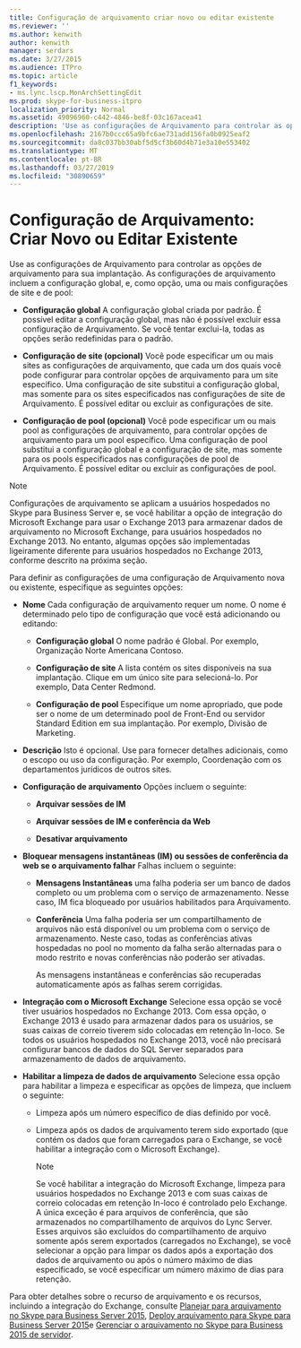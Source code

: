 ```yaml
---
title: Configuração de arquivamento criar novo ou editar existente
ms.reviewer: ''
ms.author: kenwith
author: kenwith
manager: serdars
ms.date: 3/27/2015
ms.audience: ITPro
ms.topic: article
f1_keywords:
- ms.lync.lscp.MonArchSettingEdit
ms.prod: skype-for-business-itpro
localization_priority: Normal
ms.assetid: 49096960-c442-4846-be8f-03c167acea41
description: 'Use as configurações de Arquivamento para controlar as opções de arquivamento para sua implantação. As configurações de arquivamento incluem a configuração global, e, como opção, uma ou mais configurações de site e de pool:'
ms.openlocfilehash: 2167b0ccc65a9bfc6ae731add156fa0b0925eaf2
ms.sourcegitcommit: da8c037bb30abf5d5cf3b60d4b71e3a10e553402
ms.translationtype: MT
ms.contentlocale: pt-BR
ms.lasthandoff: 03/27/2019
ms.locfileid: "30890659"
---
```

# <a name="archiving-configuration-create-new-or-edit-existing"></a>Configuração de Arquivamento: Criar Novo ou Editar Existente
 
Use as configurações de Arquivamento para controlar as opções de arquivamento para sua implantação. As configurações de arquivamento incluem a configuração global, e, como opção, uma ou mais configurações de site e de pool:
  
- **Configuração global** A configuração global criada por padrão. É possível editar a configuração global, mas não é possível excluir essa configuração de Arquivamento. Se você tentar exclui-la, todas as opções serão redefinidas para o padrão.
    
- **Configuração de site (opcional)** Você pode especificar um ou mais sites as configurações de arquivamento, que cada um dos quais você pode configurar para controlar opções de arquivamento para um site específico. Uma configuração de site substitui a configuração global, mas somente para os sites especificados nas configurações de site de Arquivamento. É possível editar ou excluir as configurações de site.
    
- **Configuração de pool (opcional)** Você pode especificar um ou mais pool as configurações de arquivamento, para controlar opções de arquivamento para um pool específico. Uma configuração de pool substitui a configuração global e a configuração de site, mas somente para os pools especificados nas configurações de pool de Arquivamento. É possível editar ou excluir as configurações de pool.
    
> [!NOTE]
> Configurações de arquivamento se aplicam a usuários hospedados no Skype para Business Server e, se você habilitar a opção de integração do Microsoft Exchange para usar o Exchange 2013 para armazenar dados de arquivamento no Microsoft Exchange, para usuários hospedados no Exchange 2013. No entanto, algumas opções são implementadas ligeiramente diferente para usuários hospedados no Exchange 2013, conforme descrito na próxima seção. 
  
Para definir as configurações de uma configuração de Arquivamento nova ou existente, especifique as seguintes opções:
- **Nome** Cada configuração de arquivamento requer um nome. O nome é determinado pelo tipo de configuração que você está adicionando ou editando:
    
  - **Configuração global** O nome padrão é Global. Por exemplo, Organização Norte Americana Contoso.
    
  - **Configuração de site** A lista contém os sites disponíveis na sua implantação. Clique em um único site para selecioná-lo. Por exemplo, Data Center Redmond.
    
  - **Configuração de pool** Especifique um nome apropriado, que pode ser o nome de um determinado pool de Front-End ou servidor Standard Edition em sua implantação. Por exemplo, Divisão de Marketing.
    
- **Descrição** Isto é opcional. Use para fornecer detalhes adicionais, como o escopo ou uso da configuração. Por exemplo, Coordenação com os departamentos jurídicos de outros sites.
    
- **Configuração de arquivamento** Opções incluem o seguinte:
    
  - **Arquivar sessões de IM**
    
  - **Arquivar sessões de IM e conferência da Web**
    
  - **Desativar arquivamento**
    
- **Bloquear mensagens instantâneas (IM) ou sessões de conferência da web se o arquivamento falhar** Falhas incluem o seguinte:
    
  - **Mensagens Instantâneas** uma falha poderia ser um banco de dados completo ou um problema com o serviço de armazenamento. Nesse caso, IM fica bloqueado por usuários habilitados para Arquivamento.
    
  - **Conferência** Uma falha poderia ser um compartilhamento de arquivos não está disponível ou um problema com o serviço de armazenamento. Neste caso, todas as conferências ativas hospedadas no pool no momento da falha serão alternadas para o modo restrito e novas conferências não poderão ser ativadas.
    
    As mensagens instantâneas e conferências são recuperadas automaticamente após as falhas serem corrigidas.
    
- **Integração com o Microsoft Exchange** Selecione essa opção se você tiver usuários hospedados no Exchange 2013. Com essa opção, o Exchange 2013 é usado para armazenar dados para os usuários, se suas caixas de correio tiverem sido colocadas em retenção In-loco. Se todos os usuários hospedados no Exchange 2013, você não precisará configurar bancos de dados do SQL Server separados para armazenamento de dados de arquivamento.
    
- **Habilitar a limpeza de dados de arquivamento** Selecione essa opção para habilitar a limpeza e especificar as opções de limpeza, que incluem o seguinte:
    
  - Limpeza após um número específico de dias definido por você.
    
  - Limpeza após os dados de arquivamento terem sido exportado (que contém os dados que foram carregados para o Exchange, se você habilitar a integração com o Microsoft Exchange).
    
    > [!NOTE]
    > Se você habilitar a integração do Microsoft Exchange, limpeza para usuários hospedados no Exchange 2013 e com suas caixas de correio colocadas em retenção In-loco é controlado pelo Exchange. A única exceção é para arquivos de conferência, que são armazenados no compartilhamento de arquivos do Lync Server. Esses arquivos são excluídos do compartilhamento de arquivo somente após serem exportados (carregados no Exchange), se você selecionar a opção para limpar os dados após a exportação dos dados de arquivamento ou após o número máximo de dias especificado, se você especificar um número máximo de dias para retenção. 
  
Para obter detalhes sobre o recurso de arquivamento e os recursos, incluindo a integração do Exchange, consulte [Planejar para arquivamento no Skype para Business Server 2015](../../plan-your-deployment/archiving/archiving.md), [Deploy arquivamento para Skype para Business Server 2015](../../deploy/deploy-archiving/deploy-archiving.md)e [Gerenciar o arquivamento no Skype para Business 2015 de servidor](../../manage/archiving/archiving.md).

